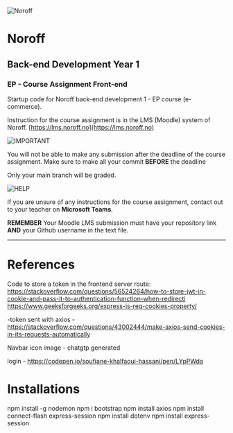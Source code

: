 
![Noroff](http://images.restapi.co.za/pvt/Noroff-64.png)
# Noroff
## Back-end Development Year 1
### EP - Course Assignment Front-end

Startup code for Noroff back-end development 1 - EP course (e-commerce).

Instruction for the course assignment is in the LMS (Moodle) system of Noroff.
[https://lms.noroff.no](https://lms.noroff.no)

![IMPORTANT](http://images.restapi.co.za/pvt/important_icon.png)

You will not be able to make any submission after the deadline of the course assignment. Make sure to make all your commit **BEFORE** the deadline

Only your main branch will be graded.

![HELP](http://images.restapi.co.za/pvt/help_small.png)

If you are unsure of any instructions for the course assignment, contact out to your teacher on **Microsoft Teams**.

**REMEMBER** Your Moodle LMS submission must have your repository link **AND** your Github username in the text file.

---

# References
Code to store a token in the frontend server route: https://stackoverflow.com/questions/56524264/how-to-store-jwt-in-cookie-and-pass-it-to-authentication-function-when-redirecti
https://www.geeksforgeeks.org/express-js-req-cookies-property/

-token sent with axios - https://stackoverflow.com/questions/43002444/make-axios-send-cookies-in-its-requests-automatically

Navbar icon image - chatgtp generated

login - https://codepen.io/soufiane-khalfaoui-hassani/pen/LYpPWda


# Installations
npm install -g nodemon
npm i bootstrap
npm install axios
npm install connect-flash express-session
npm install dotenv
npm install express-session